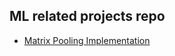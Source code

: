 ## ML related projects repo


- [Matrix Pooling Implementation](https://github.com/sarthak-pokharel/ml-learning/tree/master/pooling-and-convolution)